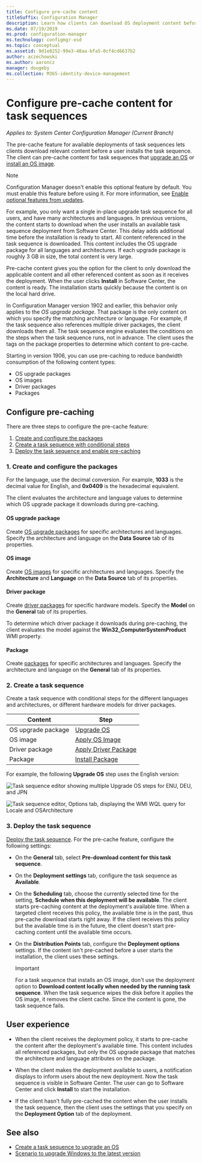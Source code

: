 ```yaml
---
title: Configure pre-cache content
titleSuffix: Configuration Manager
description: Learn how clients can download OS deployment content before a user installs the task sequence.
ms.date: 07/19/2019
ms.prod: configuration-manager
ms.technology: configmgr-osd
ms.topic: conceptual
ms.assetid: 9d1e8252-99e3-48aa-bfa5-0cf4cd6637b2
author: aczechowski
ms.author: aaroncz
manager: dougeby
ms.collection: M365-identity-device-management
---
```


# Configure pre-cache content for task sequences

*Applies to: System Center Configuration Manager (Current Branch)*

<!--1021244-->
The pre-cache feature for available deployments of task sequences lets clients download relevant content before a user installs the task sequence. The client can pre-cache content for task sequences that [upgrade an OS](/sccm/osd/deploy-use/create-a-task-sequence-to-upgrade-an-operating-system) or [install an OS image](/sccm/osd/deploy-use/create-a-task-sequence-to-install-an-operating-system).

> [!Note]  
> Configuration Manager doesn't enable this optional feature by default. You must enable this feature before using it. For more information, see [Enable optional features from updates](/sccm/core/servers/manage/install-in-console-updates#bkmk_options).<!--505213-->  

For example, you only want a single in-place upgrade task sequence for all users, and have many architectures and languages. In previous versions, the content starts to download when the user installs an available task sequence deployment from Software Center. This delay adds additional time before the installation is ready to start. All content referenced in the task sequence is downloaded. This content includes the OS upgrade package for all languages and architectures. If each upgrade package is roughly 3 GB in size, the total content is very large.

Pre-cache content gives you the option for the client to only download the applicable content and all other referenced content as soon as it receives the deployment. When the user clicks **Install** in Software Center, the content is ready. The installation starts quickly because the content is on the local hard drive.

In Configuration Manager version 1902 and earlier, this behavior only applies to the *OS upgrade package*. That package is the only content on which you specify the matching architecture or language. For example, if the task sequence also references multiple driver packages, the client downloads them all. The task sequence engine evaluates the conditions on the steps when the task sequence runs, not in advance. The client uses the tags on the package properties to determine which content to pre-cache.

Starting in version 1906,<!--4224642--> you can use pre-caching to reduce bandwidth consumption of the following content types:

- OS upgrade packages
- OS images
- Driver packages
- Packages


## Configure pre-caching

There are three steps to configure the pre-cache feature:

1. [Create and configure the packages](#bkmk_createpkg)
2. [Create a task sequence with conditional steps](#bkmk_createts)
3. [Deploy the task sequence and enable pre-caching](#bkmk_deploy)


### <a name="bkmk_createpkg"></a> 1. Create and configure the packages

For the language, use the decimal conversion. For example, **1033** is the decimal value for English, and **0x0409** is the hexadecimal equivalent.  

The client evaluates the architecture and language values to determine which OS upgrade package it downloads during pre-caching.  

#### OS upgrade package

Create [OS upgrade packages](/sccm/osd/get-started/manage-operating-system-upgrade-packages) for specific architectures and languages. Specify the architecture and language on the **Data Source** tab of its properties.

#### OS image

Create [OS images](/sccm/osd/get-started/manage-operating-system-images) for specific architectures and languages. Specify the **Architecture** and **Language** on the **Data Source** tab of its properties.

#### Driver package

Create [driver packages](/sccm/osd/get-started/manage-drivers#BKMK_ManagingDriverPackages) for specific hardware models. Specify the **Model** on the **General** tab of its properties.

To determine which driver package it downloads during pre-caching, the client evaluates the model against the **Win32_ComputerSystemProduct** WMI property.  

#### Package

Create [packages](/sccm/apps/deploy-use/packages-and-programs) for specific architectures and languages. Specify the architecture and language on the **General** tab of its properties.


### <a name="bkmk_createts"></a> 2. Create a task sequence

Create a task sequence with conditional steps for the different languages and architectures, or different hardware models for driver packages.

|Content|Step|
|---------|---------|
|OS upgrade package|[Upgrade OS](/sccm/osd/understand/task-sequence-steps#BKMK_UpgradeOS)|
|OS image|[Apply OS Image](/sccm/osd/understand/task-sequence-steps#BKMK_ApplyOperatingSystemImage)|
|Driver package|[Apply Driver Package](/sccm/osd/understand/task-sequence-steps#BKMK_ApplyDriverPackage)|
|Package|[Install Package](/sccm/osd/understand/task-sequence-steps#BKMK_InstallPackage)|

For example, the following **Upgrade OS** step uses the English version:  

![Task sequence editor showing multiple Upgrade OS steps for ENU, DEU, and JPN](../media/precacheproperties2.png)

![Task sequence editor, Options tab, displaying the WMI WQL query for Locale and OSArchitecture](../media/precacheoptions2.png)  


### <a name="bkmk_deploy"></a> 3. Deploy the task sequence

[Deploy the task sequence](/sccm/osd/deploy-use/deploy-a-task-sequence). For the pre-cache feature, configure the following settings:  

- On the **General** tab, select **Pre-download content for this task sequence**.  

- On the **Deployment settings** tab, configure the task sequence as **Available**.  

- On the **Scheduling** tab, choose the currently selected time for the setting, **Schedule when this deployment will be available**. The client starts pre-caching content at the deployment's available time. When a targeted client receives this policy, the available time is in the past, thus pre-cache download starts right away. If the client receives this policy but the available time is in the future, the client doesn't start pre-caching content until the available time occurs.  

- On the **Distribution Points** tab, configure the **Deployment options** settings. If the content isn't pre-cached before a user starts the installation, the client uses these settings.  

    > [!Important]  
    > For a task sequence that installs an OS image, don't use the deployment option to **Download content locally when needed by the running task sequence**. When the task sequence wipes the disk before it applies the OS image, it removes the client cache. Since the content is gone, the task sequence fails.<!-- SCCMDocs-PR #1338 -->


## User experience

- When the client receives the deployment policy, it starts to pre-cache the content after the deployment's available time. This content includes all referenced packages, but only the OS upgrade package that matches the architecture and language attributes on the package.  

- When the client makes the deployment available to users, a notification displays to inform users about the new deployment. Now the task sequence is visible in Software Center. The user can go to Software Center and click **Install** to start the installation.  

- If the client hasn't fully pre-cached the content when the user installs the task sequence, then the client uses the settings that you specify on the **Deployment Option** tab of the deployment.  


## See also

- [Create a task sequence to upgrade an OS](/sccm/osd/deploy-use/create-a-task-sequence-to-upgrade-an-operating-system)
- [Scenario to upgrade Windows to the latest version](/sccm/osd/deploy-use/upgrade-windows-to-the-latest-version)
